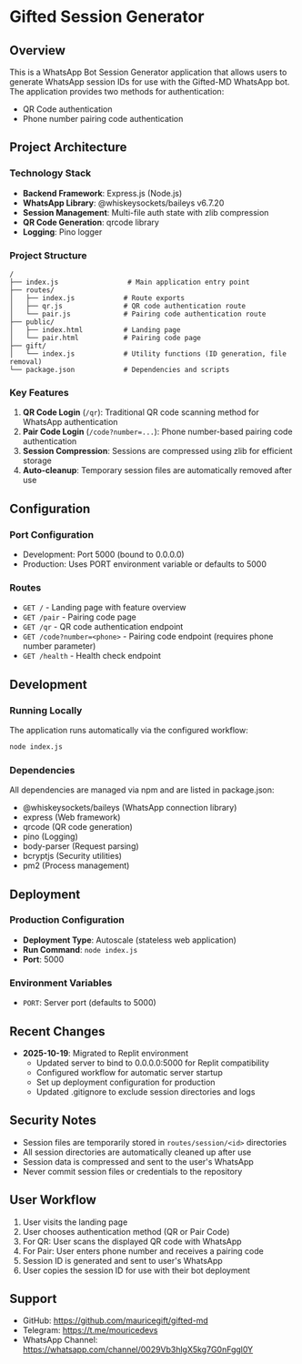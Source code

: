 # Gifted Session Generator

## Overview
This is a WhatsApp Bot Session Generator application that allows users to generate WhatsApp session IDs for use with the Gifted-MD WhatsApp bot. The application provides two methods for authentication:
- QR Code authentication
- Phone number pairing code authentication

## Project Architecture

### Technology Stack
- **Backend Framework**: Express.js (Node.js)
- **WhatsApp Library**: @whiskeysockets/baileys v6.7.20
- **Session Management**: Multi-file auth state with zlib compression
- **QR Code Generation**: qrcode library
- **Logging**: Pino logger

### Project Structure
```
/
├── index.js                 # Main application entry point
├── routes/
│   ├── index.js            # Route exports
│   ├── qr.js               # QR code authentication route
│   └── pair.js             # Pairing code authentication route
├── public/
│   ├── index.html          # Landing page
│   └── pair.html           # Pairing code page
├── gift/
│   └── index.js            # Utility functions (ID generation, file removal)
└── package.json            # Dependencies and scripts
```

### Key Features
1. **QR Code Login** (`/qr`): Traditional QR code scanning method for WhatsApp authentication
2. **Pair Code Login** (`/code?number=...`): Phone number-based pairing code authentication
3. **Session Compression**: Sessions are compressed using zlib for efficient storage
4. **Auto-cleanup**: Temporary session files are automatically removed after use

## Configuration

### Port Configuration
- Development: Port 5000 (bound to 0.0.0.0)
- Production: Uses PORT environment variable or defaults to 5000

### Routes
- `GET /` - Landing page with feature overview
- `GET /pair` - Pairing code page
- `GET /qr` - QR code authentication endpoint
- `GET /code?number=<phone>` - Pairing code endpoint (requires phone number parameter)
- `GET /health` - Health check endpoint

## Development

### Running Locally
The application runs automatically via the configured workflow:
```bash
node index.js
```

### Dependencies
All dependencies are managed via npm and are listed in package.json:
- @whiskeysockets/baileys (WhatsApp connection library)
- express (Web framework)
- qrcode (QR code generation)
- pino (Logging)
- body-parser (Request parsing)
- bcryptjs (Security utilities)
- pm2 (Process management)

## Deployment

### Production Configuration
- **Deployment Type**: Autoscale (stateless web application)
- **Run Command**: `node index.js`
- **Port**: 5000

### Environment Variables
- `PORT`: Server port (defaults to 5000)

## Recent Changes
- **2025-10-19**: Migrated to Replit environment
  - Updated server to bind to 0.0.0.0:5000 for Replit compatibility
  - Configured workflow for automatic server startup
  - Set up deployment configuration for production
  - Updated .gitignore to exclude session directories and logs

## Security Notes
- Session files are temporarily stored in `routes/session/<id>` directories
- All session directories are automatically cleaned up after use
- Session data is compressed and sent to the user's WhatsApp
- Never commit session files or credentials to the repository

## User Workflow
1. User visits the landing page
2. User chooses authentication method (QR or Pair Code)
3. For QR: User scans the displayed QR code with WhatsApp
4. For Pair: User enters phone number and receives a pairing code
5. Session ID is generated and sent to user's WhatsApp
6. User copies the session ID for use with their bot deployment

## Support
- GitHub: https://github.com/mauricegift/gifted-md
- Telegram: https://t.me/mouricedevs
- WhatsApp Channel: https://whatsapp.com/channel/0029Vb3hlgX5kg7G0nFggl0Y
